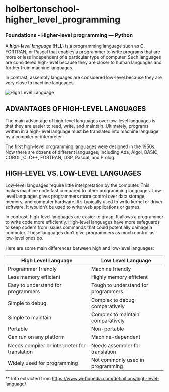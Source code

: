 # holbertonschool-higher_level_programming
### Foundations - Higher-level programming ― Python

A  _**h**igh-**l**evel  **l**anguage_  (**HLL**) is a  programming language such as  C, FORTRAN, or Pascal that enables a programmer to write programs that are more or less independent of a particular type of  computer. Such languages are considered high-level because they are closer to human languages and further from machine languages.

In contrast, assembly languages are considered low-level because they are very close to machine languages.

![High Level Language](https://www.webopedia.com/wp-content/uploads/2020/10/high-level-language_5f854099c5060-2.gif)

## ADVANTAGES OF HIGH-LEVEL LANGUAGES

The main advantage of high-level languages over low-level languages is that they are easier to read, write, and maintain. Ultimately, programs written in a high-level language must be translated into machine language by a compiler or interpreter.

The first high-level programming languages were designed in the 1950s. Now there are dozens of different languages, including Ada, Algol, BASIC, COBOL, C, C++, FORTRAN, LISP, Pascal, and  Prolog.

## HIGH-LEVEL VS. LOW-LEVEL LANGUAGES

Low-level languages require little interpretation by the computer. This makes machine code fast compared to other programming languages. Low-level languages gives programmers more control over data storage, memory, and computer hardware. It’s typically used to write kernel or driver software. It wouldn’t be used to write web applications or games.

In contrast, high-level languages are easier to grasp. It allows a programmer to write code more efficiently. High-level languages have more safeguards to keep coders from issues commands that could potentially damage a computer. These languages don’t give programmers as much control as low-level ones do.

Here are some main differences between high and low-level languages:

High Level Language | Low Level Language
------------ | -------------
Programmer friendly | Machine friendly
Less memory efficient | Highly memory efficient
Easy to understand for programmers | Tough to understand for programmers
Simple to debug | Complex to debug comparatively
Simple to maintain | Complex to maintain comparatively
Portable | Non-portable
Can run on any platform | Machine-dependent
Needs compiler or interpreter for translation | Needs assembler for translation
Widely used for programming | Not commonly used in programming

** Info extracted from https://www.webopedia.com/definitions/high-level-language/
